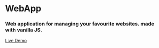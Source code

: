 # WebApp
### Web application for managing your favourite websites. made with vanilla JS.
[Live Demo](http://rawgit.com/gadi246/webapp/master/index.html)
